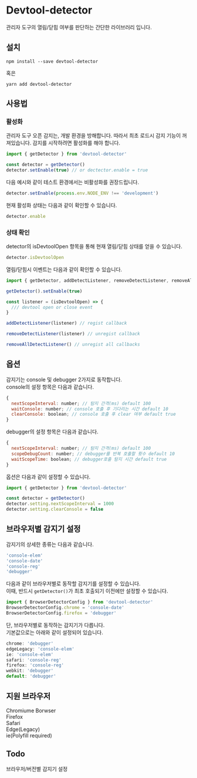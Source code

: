 # Devtool-detector

관리자 도구의 열림/닫힘 여부를 판단하는 간단한 라이브러리 입니다.

## 설치
```
npm install --save devtool-detector
```
혹은
```
yarn add devtool-detector
```

## 사용법

### 활성화

관리자 도구 오픈 감지는, 개발 환경을 방해합니다.
따라서 최초 로드시 감지 기능이 꺼져있습니다. 감지를 시작하려면 활성화를 해야 합니다.

```js
import { getDetector } from 'devtool-detector'

const detector = getDetector()
detector.setEnable(true) // or dectector.enable = true
```

다음 예시와 같이 테스트 환경에서는 비활성화를 권장드립니다.

```js
detector.setEnable(process.env.NODE_ENV !== 'development')
```

현재 활성화 상태는 다음과 같이 확인할 수 있습니다.

```js
detector.enable
```

### 상태 확인

detector의 isDevtoolOpen 항목을 통해 현재 열림/닫힘 상태를 얻을 수 있습니다.

```js
detector.isDevtoolOpen
```

열림/닫힘시 이벤트는 다음과 같이 확인할 수 있습니다.

```js
import { getDetector, addDetectListener, removeDetectListener, removeAllDetectListener } from 'devtool-detector'

getDetector().setEnable(true)

const listener = (isDevtoolOpen) => {
  /// devtool open or close event
}

addDetectListener(listener) // regist callback

removeDetectListener(listener) // unregist callback

removeAllDetectListener() // unregist all callbacks
```

## 옵션

감지기는 console 및 debugger 2가지로 동작합니다.  
console의 설정 항목은 다음과 같습니다.
```js
{
  nextScopeInterval: number; // 탐지 간격(ms) default 100
  waitConsole: number; // console 호출 후 기다리는 시간 default 10
  clearConsole: boolean; // console 호출 후 clear 여부 default true
}
```

debugger의 설정 항목은 다음과 같습니다.
```js
{
  nextScopeInterval: number; // 탐지 간격(ms) default 100
  scopeDebugCount: number; // debugger를 반복 호출할 횟수 default 10
  waitScopeTime: boolean; // debugger호출 탐지 시간 default true
}
```

옵션은 다음과 같이 설정할 수 있습니다.
```js
import { getDetector } from 'devtool-detector'

const detector = getDetector()
detector.setting.nextScopeInterval = 1000
detector.setting.clearConsole = false
```

## 브라우저별 감지기 설정
감지기의 상세한 종류는 다음과 같습니다.
```js
'console-elem'
'console-date'
'console-reg'
'debugger'
```
다음과 같이 브라우저별로 동작할 감지기를 설정할 수 있습니다.  
이때, 반드시 `getDetector()`가 최초 호출되기 이전에만 설정할 수 있습니다.
```js
import { BrowserDetectorConfig } from 'devtool-detector'
BrowserDetectorConfig.chrome = 'console-date'
BrowserDetectorConfig.firefox = 'debugger'
```
단, 브라우저별로 동작하는 감지기가 다릅니다.  
기본값으로는 아래와 같이 설정되어 있습니다.
```js
chrome: 'debugger'
edgeLegacy: 'console-elem'
ie: 'console-elem'
safari: 'console-reg'
firefox: 'console-reg'
webkit: 'debugger'
default: 'debugger'
```
## 지원 브라우저
Chromiume Borwser  
Firefox  
Safari  
Edge(Legacy)  
ie(Polyfill required)
## Todo
브라우저/버전별 감지기 설정